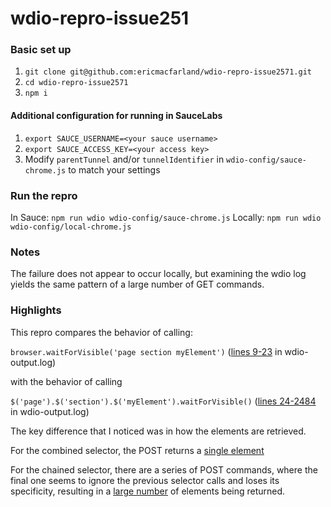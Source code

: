 # wdio-repro-issue251

### Basic set up
1. `git clone git@github.com:ericmacfarland/wdio-repro-issue2571.git`
2. `cd wdio-repro-issue2571`
3. `npm i`

#### Additional configuration for running in SauceLabs
1. `export SAUCE_USERNAME=<your sauce username>`
2. `export SAUCE_ACCESS_KEY=<your access key>`
3. Modify `parentTunnel` and/or `tunnelIdentifier` in `wdio-config/sauce-chrome.js` to match your settings

### Run the repro
In Sauce: `npm run wdio wdio-config/sauce-chrome.js`
Locally: `npm run wdio wdio-config/local-chrome.js`

### Notes
The failure does not appear to occur locally, but examining the wdio log yields the same pattern of a large number of GET commands.

### Highlights
This repro compares the behavior of calling:

`browser.waitForVisible('page section myElement')` ([lines 9-23](wdio-output.log#L9-L23) in wdio-output.log)

with the behavior of calling

`$('page').$('section').$('myElement').waitForVisible()` ([lines 24-2484](wdio-output.log#L24-L2484) in wdio-output.log)


The key difference that I noticed was in how the elements are retrieved.

For the combined selector, the POST returns a [single element](wdio-output.log#L18)

For the chained selector, there are a series of POST commands, where the final one seems to ignore the previous selector calls and loses its specificity, resulting in a [large number](wdio-output.log#L42) of elements being returned.
